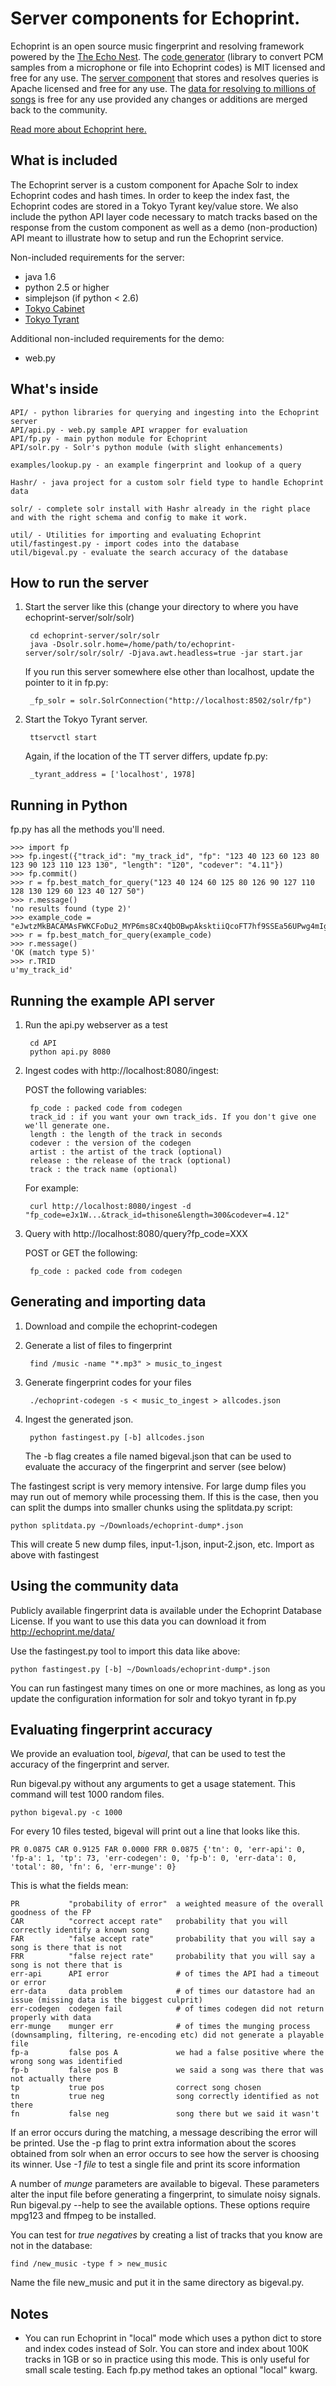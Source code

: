 # Server components for Echoprint.

Echoprint is an open source music fingerprint and resolving framework powered by the [The Echo Nest](http://the.echonest.com/ "The Echo Nest"). The [code generator](http://github.com/echonest/echoprint-codegen "echoprint-codegen") (library to convert PCM samples from a microphone or file into Echoprint codes) is MIT licensed and free for any use. The [server component](http://github.com/echonest/echoprint-server "echoprint-server") that stores and resolves queries is Apache licensed and free for any use. The [data for resolving to millions of songs](http://echoprint.me/data "Echoprint Data") is free for any use provided any changes or additions are merged back to the community. 

[Read more about Echoprint here.](http://echoprint.me)

## What is included

The Echoprint server is a custom component for Apache Solr to index Echoprint codes and hash times. In order to keep the index fast, the Echoprint codes are stored in a Tokyo Tyrant key/value store. We also include the python API layer code necessary to match tracks based on the response from the custom component as well as a demo (non-production) API meant to illustrate how to setup and run the Echoprint service.

Non-included requirements for the server:

* java 1.6
* python 2.5 or higher
* simplejson (if python < 2.6)
* [Tokyo Cabinet](http://fallabs.com/tokyocabinet/)
* [Tokyo Tyrant](http://fallabs.com/tokyotyrant/)

Additional non-included requirements for the demo:

* web.py


## What's inside

    API/ - python libraries for querying and ingesting into the Echoprint server
    API/api.py - web.py sample API wrapper for evaluation
    API/fp.py - main python module for Echoprint
    API/solr.py - Solr's python module (with slight enhancements)

    examples/lookup.py - an example fingerprint and lookup of a query

    Hashr/ - java project for a custom solr field type to handle Echoprint data

    solr/ - complete solr install with Hashr already in the right place and with the right schema and config to make it work.
    
    util/ - Utilities for importing and evaluating Echoprint
    util/fastingest.py - import codes into the database
    util/bigeval.py - evaluate the search accuracy of the database


## How to run the server

1. Start the server like this (change your directory to where you have echoprint-server/solr/solr)

        cd echoprint-server/solr/solr
        java -Dsolr.solr.home=/home/path/to/echoprint-server/solr/solr/solr/ -Djava.awt.headless=true -jar start.jar

    If you run this server somewhere else other than localhost, update the pointer to it in fp.py:

        _fp_solr = solr.SolrConnection("http://localhost:8502/solr/fp")

2. Start the Tokyo Tyrant server.

        ttservctl start

    Again, if the location of the TT server differs, update fp.py:

        _tyrant_address = ['localhost', 1978]

## Running in Python

fp.py has all the methods you'll need.

    >>> import fp
    >>> fp.ingest({"track_id": "my_track_id", "fp": "123 40 123 60 123 80 123 90 123 110 123 130", "length": "120", "codever": "4.11"})
    >>> fp.commit()
    >>> r = fp.best_match_for_query("123 40 124 60 125 80 126 90 127 110 128 130 129 60 123 40 127 50")
    >>> r.message()
    'no results found (type 2)'
    >>> example_code = "eJwtzMkBACAMAsFWKCFoDu2_MYP6ms8Cx4QbOBwpAksktiiQcoFT7hf9SSEa56UPwg4mIg3n"
    >>> r = fp.best_match_for_query(example_code)
    >>> r.message()
    'OK (match type 5)'
    >>> r.TRID
    u'my_track_id'

## Running the example API server

1. Run the api.py webserver as a test

        cd API
        python api.py 8080

2. Ingest codes with http://localhost:8080/ingest:

    POST the following variables:

        fp_code : packed code from codegen
        track_id : if you want your own track_ids. If you don't give one we'll generate one.
        length : the length of the track in seconds
        codever : the version of the codegen
        artist : the artist of the track (optional)
        release : the release of the track (optional)
        track : the track name (optional)

    For example:

        curl http://localhost:8080/ingest -d "fp_code=eJx1W...&track_id=thisone&length=300&codever=4.12"

3. Query with http://localhost:8080/query?fp_code=XXX

    POST or GET the following:

        fp_code : packed code from codegen

## Generating and importing data

1. Download and compile the echoprint-codegen
2. Generate a list of files to fingerprint

        find /music -name "*.mp3" > music_to_ingest
3. Generate fingerprint codes for your files

        ./echoprint-codegen -s < music_to_ingest > allcodes.json
4. Ingest the generated json.

        python fastingest.py [-b] allcodes.json
    The -b flag creates a file named bigeval.json that can be used to evaluate the accuracy of the fingerprint and server (see below)

The fastingest script is very memory intensive. For large dump files you may run out of memory while processing them. If this is the case, then you
can split the dumps into smaller chunks using the splitdata.py script:

    python splitdata.py ~/Downloads/echoprint-dump*.json

This will create 5 new dump files, input-1.json, input-2.json, etc. Import as above with fastingest

## Using the community data

Publicly available fingerprint data is available under the Echoprint Database License. If you want to use this data
you can download it from http://echoprint.me/data/

Use the fastingest.py tool to import this data like above:

    python fastingest.py [-b] ~/Downloads/echoprint-dump*.json

You can run fastingest many times on one or more machines, as long as you update the configuration information for solr and tokyo tyrant in fp.py

## Evaluating fingerprint accuracy
We provide an evaluation tool, _bigeval_, that can be used to test the accuracy of the fingerprint and server.

Run bigeval.py without any arguments to get a usage statement. This command will test 1000 random files.

    python bigeval.py -c 1000

For every 10 files tested, bigeval will print out a line that looks like this.

    PR 0.0875 CAR 0.9125 FAR 0.0000 FRR 0.0875 {'tn': 0, 'err-api': 0, 'fp-a': 1, 'tp': 73, 'err-codegen': 0, 'fp-b': 0, 'err-data': 0, 'total': 80, 'fn': 6, 'err-munge': 0}

This is what the fields mean:

    PR           "probability of error"  a weighted measure of the overall goodness of the FP
    CAR          "correct accept rate"   probability that you will correctly identify a known song
    FAR          "false accept rate"     probability that you will say a song is there that is not
    FRR          "false reject rate"     probability that you will say a song is not there that is
    err-api      API error               # of times the API had a timeout or error
    err-data     data problem            # of times our datastore had an issue (missing data is the biggest culprit)
    err-codegen  codegen fail            # of times codegen did not return properly with data
    err-munge    munger err              # of times the munging process (downsampling, filtering, re-encoding etc) did not generate a playable file
    fp-a         false pos A             we had a false positive where the wrong song was identified
    fp-b         false pos B             we said a song was there that was not actually there
    tp           true pos                correct song chosen
    tn           true neg                song correctly identified as not there
    fn           false neg               song there but we said it wasn't

If an error occurs during the matching, a message describing the error will be printed.
Use the -p flag to print extra information about the scores obtained from solr when an error occurs to see how the server is choosing its winner.
Use _-1 file_ to test a single file and print its score information

A number of _munge_ parameters are available to bigeval. These parameters alter the input file before generating a fingerprint, to simulate noisy signals.
Run bigeval.py --help to see the available options. These options require mpg123 and ffmpeg to be installed.

You can test for _true negatives_ by creating a list of tracks that you know are not in the database:

    find /new_music -type f > new_music

Name the file new_music and put it in the same directory as bigeval.py.

## Notes

* You can run Echoprint in "local" mode which uses a python dict to store and index codes instead of Solr. You can store and index about 100K tracks in 1GB or so in practice using this mode. This is only useful for small scale testing. Each fp.py method takes an optional "local" kwarg.


